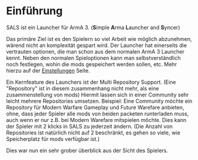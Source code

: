 # Einführung

SALS ist ein Launcher für ArmA 3. (**S**imple **A**rma **L**auncher and **S**yncer)

Das primäre Ziel ist es den Spielern so viel Arbeit wie möglich abzunehmen, wärend nicht an komplexität gespart wird. Der Launcher hat einerseits die vertrauten optionen, die man schon aus dem normalen ArmA 3 Launcher kennt. Neben den normalen Spieloptionen kann man selbstverständlich noch festlegen, wohin die mods gespeichert werden sollen, etc. Mehr hierzu auf der [Einstellungen](/config) Seite.

Ein Kernfeature des Launchers ist der Multi Repository Support. (Eine "Repository" ist in diesem zusammenhang nicht mehr, als eine zusammenstellung von mods) Hiermit lassen sich in einer Community sehr leicht mehrere Repositories umsetzen. Beispiel: Eine Community möchte ein Repository für Modern Warfare Gameplay und Future Warefare anbieten, ohne, dass jeder Spieler alle mods von beiden packeten runterladen muss, auch wenn er nur z.B. bei Modern Warefare mitspielen möchte. Dies kann der Spieler mit 2 klicks in SALS zu jederzeit ändern. (Die Anzahl von Repositories ist natürlich nicht auf 2 beschränkt, es gehen so viele, wie Speicherplatz für mods verfügbar ist.)

Dies war nun ein sehr grober überblick aus der Sicht des Spielers.